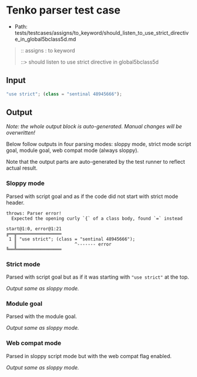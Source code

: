 # Tenko parser test case

- Path: tests/testcases/assigns/to_keyword/should_listen_to_use_strict_directive_in_global5bclass5d.md

> :: assigns : to keyword
>
> ::> should listen to use strict directive in global5bclass5d

## Input

`````js
"use strict"; (class = "sentinal 48945666");
`````

## Output

_Note: the whole output block is auto-generated. Manual changes will be overwritten!_

Below follow outputs in four parsing modes: sloppy mode, strict mode script goal, module goal, web compat mode (always sloppy).

Note that the output parts are auto-generated by the test runner to reflect actual result.

### Sloppy mode

Parsed with script goal and as if the code did not start with strict mode header.

`````
throws: Parser error!
  Expected the opening curly `{` of a class body, found `=` instead

start@1:0, error@1:21
╔══╦═════════════════
 1 ║ "use strict"; (class = "sentinal 48945666");
   ║                      ^------- error
╚══╩═════════════════

`````

### Strict mode

Parsed with script goal but as if it was starting with `"use strict"` at the top.

_Output same as sloppy mode._

### Module goal

Parsed with the module goal.

_Output same as sloppy mode._

### Web compat mode

Parsed in sloppy script mode but with the web compat flag enabled.

_Output same as sloppy mode._
